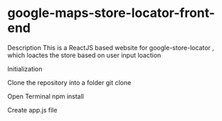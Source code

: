 # google-maps-store-locator-front-end
Description
This is a ReactJS based website for google-store-locator , which loactes the store based on user input loaction

Initialization

Clone the repository into a folder
git clone <Link>

Open Terminal
npm install

Create app.js file
